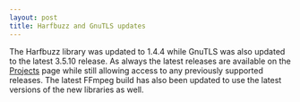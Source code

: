 ```yaml
---
layout: post
title: Harfbuzz and GnuTLS updates
---
```


The Harfbuzz library was updated to 1.4.4 while GnuTLS was also updated to the latest 3.5.10 release. As always the latest releases are available on the [Projects](/1-projects) page while still allowing access to any previously supported releases. The latest FFmpeg build has also been updated to use the latest versions of the new libraries as well.
